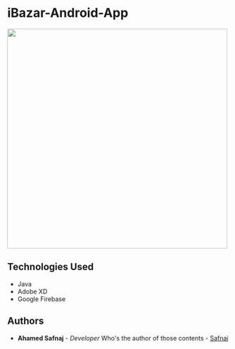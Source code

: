 # iBazar-Android-App
<img src="https://github.com/Safnaj/iBazar-Android-App/blob/master/app/src/main/res/drawable/UIUX.jpg" width="500" align="center">

## Technologies Used
* Java
* Adobe XD
* Google Firebase

## Authors

* **Ahamed Safnaj** - *Developer* Who's the author of those contents - [Safnaj](https://ahamedsafnaj.blogspot.com)
